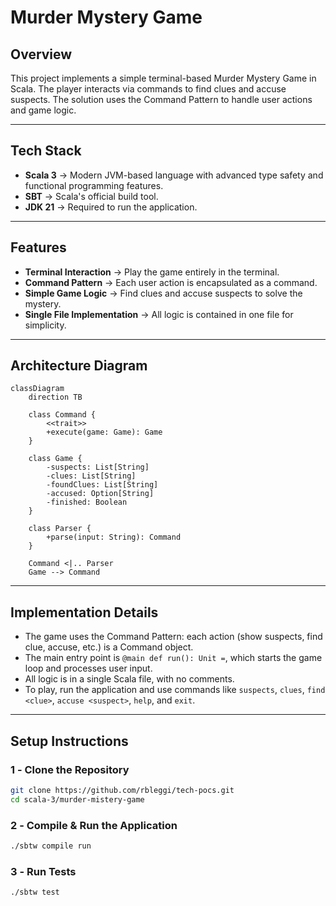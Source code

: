 # **Murder Mystery Game**

## **Overview**

This project implements a simple terminal-based Murder Mystery Game in Scala. The player interacts via commands to find clues and accuse suspects. The solution uses the Command Pattern to handle user actions and game logic.

---

## **Tech Stack**

- **Scala 3** → Modern JVM-based language with advanced type safety and functional programming features.
- **SBT** → Scala's official build tool.
- **JDK 21** → Required to run the application.

---

## **Features**

- **Terminal Interaction** → Play the game entirely in the terminal.
- **Command Pattern** → Each user action is encapsulated as a command.
- **Simple Game Logic** → Find clues and accuse suspects to solve the mystery.
- **Single File Implementation** → All logic is contained in one file for simplicity.

---

## **Architecture Diagram**

```mermaid
classDiagram
    direction TB

    class Command {
        <<trait>>
        +execute(game: Game): Game
    }

    class Game {
        -suspects: List[String]
        -clues: List[String]
        -foundClues: List[String]
        -accused: Option[String]
        -finished: Boolean
    }

    class Parser {
        +parse(input: String): Command
    }

    Command <|.. Parser
    Game --> Command
```

---

## **Implementation Details**

- The game uses the Command Pattern: each action (show suspects, find clue, accuse, etc.) is a Command object.
- The main entry point is `@main def run(): Unit =`, which starts the game loop and processes user input.
- All logic is in a single Scala file, with no comments.
- To play, run the application and use commands like `suspects`, `clues`, `find <clue>`, `accuse <suspect>`, `help`, and `exit`.

---

## **Setup Instructions**

### **1️ - Clone the Repository**

```bash
git clone https://github.com/rbleggi/tech-pocs.git
cd scala-3/murder-mistery-game
```

### **2️ - Compile & Run the Application**

```bash
./sbtw compile run
```

### **3️ - Run Tests**

```bash
./sbtw test
```
